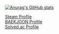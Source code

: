 [![Anurag's GitHub stats](https://github-readme-stats.vercel.app/api?username=KimPopsong&count_private=true&show_icons=true&theme=dark)](https://github.com/anuraghazra/github-readme-stats)

[Steam Profile](https://steamcommunity.com/id/kimds5344/, "Steam Profile")  
[BAEKJOON Profile](https://www.acmicpc.net/user/kimds5344)  
[Solved.ac Profile](https://solved.ac/profile/kimds5344)
<!-- Markdown에서 줄바꿈은 끝에 띄어쓰기 두 번 -->
